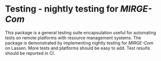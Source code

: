 # Testing - nightly testing for *MIRGE-Com*

This package is a general testing suite encapsulation useful for automating tests on remote platforms with resource management systems.  The package is demonstrated by implementing nightly testing for *MIRGE-Com* on Lassen.  More tests and platforms should be easy to add.  Test results should be reported in CI.

